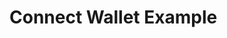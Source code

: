 <script>
    import { ConnectWallet, ReactConnectWallet, SvelteConnectWallet } from '$lib/components'

    const frameworks = ['react', 'svelte']
</script>

# Connect Wallet Example

<ConnectWallet />

<div class="w-full  h-5"/>

<Tabs values={frameworks}>
  <TabPanel value="react">
   <ReactConnectWallet /> 
  </TabPanel>
  <TabPanel value="svelte">
    <SvelteConnectWallet /> 
  </TabPanel>
</Tabs>
